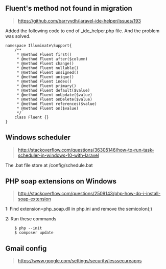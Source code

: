 ## Fluent's method not found in migration 
> https://github.com/barryvdh/laravel-ide-helper/issues/193

Added the following code to end of _ide_helper.php file. And the problem was solved.

    namespace Illuminate\Support{
        /**
         * @method Fluent first()
         * @method Fluent after($column)
         * @method Fluent change()
         * @method Fluent nullable()
         * @method Fluent unsigned()
         * @method Fluent unique()
         * @method Fluent index()
         * @method Fluent primary()
         * @method Fluent default($value)
         * @method Fluent onUpdate($value)
         * @method Fluent onDelete($value)
         * @method Fluent references($value)
         * @method Fluent on($value)
         */
        class Fluent {}
    }
    
    
## Windows scheduler
> http://stackoverflow.com/questions/36305146/how-to-run-task-scheduler-in-windows-10-with-laravel

The .bat file store at /config/schedule.bat 

## PHP soap extensions on Windows
> http://stackoverflow.com/questions/2509143/php-how-do-i-install-soap-extension

1: Find extension=php_soap.dll in php.ini and remove the semicolon(;)

2: Run these commands

        $ php --init
        $ composer update
        
## Gmail config
> https://www.google.com/settings/security/lesssecureapps